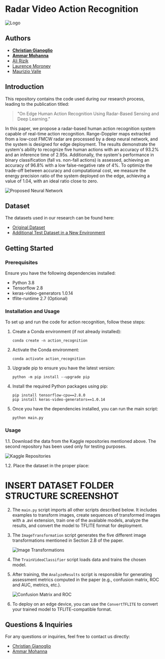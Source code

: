 # Radar Video Action Recognition

![Logo](https://www.drupal.org/files/5_21.png)



## Authors

- [**Christian Gianoglio**](https://www.linkedin.com/in/christian-gianoglio/)
- [**Ammar Mohanna**](https://www.linkedin.com/in/ammar-mohanna/)
- [Ali Rizik](https://www.linkedin.com/in/ali-rizik/)
- [Laurence Moroney](https://www.linkedin.com/in/laurence-moroney/)
- [Maurizio Valle](https://www.linkedin.com/in/maurizio-valle-22ba5014/)

## Introduction

This repository contains the code used during our research process, leading to the publication titled:

> "On Edge Human Action Recognition Using Radar-Based Sensing and Deep Learning."

In this paper, we propose a radar-based human action recognition system capable of real-time action recognition. Range-Doppler maps extracted from a low-cost FMCW radar are processed by a deep neural network, and the system is designed for edge deployment. The results demonstrate the system's ability to recognize five human actions with an accuracy of 93.2% and an inference time of 2.95s. Additionally, the system's performance in binary classification (fall vs. non-fall actions) is assessed, achieving an accuracy of 96.8% with a low false-negative rate of 4%. To optimize the trade-off between accuracy and computational cost, we measure the energy precision ratio of the system deployed on the edge, achieving a value of 1.04, with an ideal ratio close to zero.

![Proposed Neural Network](https://user-images.githubusercontent.com/32446816/181509833-d30ea2ea-fbd6-4a38-b20f-cc7be8428f52.png)

## Dataset

The datasets used in our research can be found here:

- [Original Dataset](https://www.kaggle.com/datasets/cosmiclab/actionrecognition)
- [Additional Test Dataset in a New Environment](https://www.kaggle.com/datasets/cosmiclab/actionrecognitionnewenvinronment)

## Getting Started

### Prerequisites

Ensure you have the following dependencies installed:

- Python 3.8
- Tensorflow 2.8
- keras-video-generators 1.0.14
- tflite-runtime 2.7 (Optional)


### Installation and Usage

To set up and run the code for action recognition, follow these steps:

1. Create a Conda environment (if not already installed):

   ```  
   conda create -n action_recognition
   ```

2. Activate the Conda environment:
    
   ```
   conda activate action_recognition
   ```

3. Upgrade pip to ensure you have the latest version:

   ```
   python -m pip install --upgrade pip
   ```

4. Install the required Python packages using pip:

   ```
   pip install tensorflow-cpu==2.8.0
   pip install keras-video-generators==1.0.14
   ```

5. Once you have the dependencies installed, you can run the main script:

   ```
   python main.py
   ```

### Usage

1.1. Download the data from the Kaggle repositories mentioned above. The second repository has been used only for testing purposes.

   ![Kaggle Repositories](https://user-images.githubusercontent.com/32446816/181509190-3cc9ee4f-1f6c-4946-b5a3-14490467251c.png)

1.2. Place the dataset in the proper place:

# INSERT DATASET FOLDER STRUCTURE SCREENSHOT

2. The `main.py` script imports all other scripts described below. It includes examples to transform images, create sequences of transformed images with a .avi extension, train one of the available models, analyze the results, and convert the model to TFLITE format for deployment.

3. The `ImageTransformation` script generates the five different image transformations mentioned in Section 2.B of the paper.

   ![Image Transformations](https://user-images.githubusercontent.com/32446816/181508622-bb9d617a-c0fb-455a-8b84-7bb6b8bd0685.png)

4. The `TrainVideoClassifier` script loads data and trains the chosen model.

5. After training, the `AnalyzeResults` script is responsible for generating assessment metrics computed in the paper (e.g., confusion matrix, ROC and AUC, metrics, etc.).

   ![Confusion Matrix and ROC](https://user-images.githubusercontent.com/32446816/181509578-7c085fcc-e9c4-46ae-9eca-55aaf94498cb.png)

6. To deploy on an edge device, you can use the `ConvertTFLITE` to convert your trained model to TFLITE-compatible format.

## Questions & Inquiries

For any questions or inquiries, feel free to contact us directly:

- [Christian Gianoglio](mailto:christian.gianoglio@unige.it)
- [Ammar Mohanna](https://www.linkedin.com/in/ammar-mohanna/)
